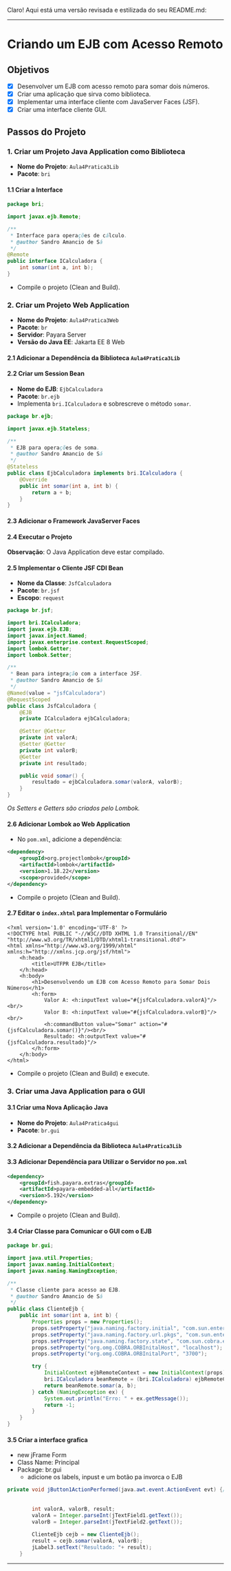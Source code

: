 Claro! Aqui está uma versão revisada e estilizada do seu README.md:

---

# Criando um EJB com Acesso Remoto

## Objetivos
- [x] Desenvolver um EJB com acesso remoto para somar dois números.
- [x] Criar uma aplicação que sirva como biblioteca.
- [x] Implementar uma interface cliente com JavaServer Faces (JSF).
- [x] Criar uma interface cliente GUI.

## Passos do Projeto

### 1. Criar um Projeto Java Application como Biblioteca

- **Nome do Projeto**: `Aula4Pratica3Lib`
- **Pacote**: `bri`

#### 1.1 Criar a Interface
```java
package bri;

import javax.ejb.Remote;

/**
 * Interface para operações de cálculo.
 * @author Sandro Amancio de Sá
 */
@Remote
public interface ICalculadora {
    int somar(int a, int b);
}
```
- Compile o projeto (Clean and Build).

### 2. Criar um Projeto Web Application

- **Nome do Projeto**: `Aula4Pratica3Web`
- **Pacote**: `br`
- **Servidor**: Payara Server
- **Versão do Java EE**: Jakarta EE 8 Web

#### 2.1 Adicionar a Dependência da Biblioteca `Aula4Pratica3Lib`

#### 2.2 Criar um Session Bean
- **Nome do EJB**: `EjbCalculadora`
- **Pacote**: `br.ejb`
- Implementa `bri.ICalculadora` e sobrescreve o método `somar`.

```java
package br.ejb;

import javax.ejb.Stateless;

/**
 * EJB para operações de soma.
 * @author Sandro Amancio de Sá
 */
@Stateless
public class EjbCalculadora implements bri.ICalculadora {
    @Override
    public int somar(int a, int b) {
        return a + b;
    }
}
```

#### 2.3 Adicionar o Framework JavaServer Faces

#### 2.4 Executar o Projeto
**Observação**: O Java Application deve estar compilado.

#### 2.5 Implementar o Cliente JSF CDI Bean
- **Nome da Classe**: `JsfCalculadora`
- **Pacote**: `br.jsf`
- **Escopo**: `request`

```java
package br.jsf;

import bri.ICalculadora;
import javax.ejb.EJB;
import javax.inject.Named;
import javax.enterprise.context.RequestScoped;
import lombok.Getter;
import lombok.Setter;

/**
 * Bean para integração com a interface JSF.
 * @author Sandro Amancio de Sá
 */
@Named(value = "jsfCalculadora")
@RequestScoped
public class JsfCalculadora {
    @EJB
    private ICalculadora ejbCalculadora;

    @Setter @Getter
    private int valorA;
    @Setter @Getter
    private int valorB;
    @Getter
    private int resultado;

    public void somar() {
        resultado = ejbCalculadora.somar(valorA, valorB);
    }
}
```
*Os Setters e Getters são criados pelo Lombok.*

#### 2.6 Adicionar Lombok ao Web Application
- No `pom.xml`, adicione a dependência:
```xml
<dependency>
    <groupId>org.projectlombok</groupId>
    <artifactId>lombok</artifactId>
    <version>1.18.22</version>
    <scope>provided</scope>
</dependency>
```
- Compile o projeto (Clean and Build).

#### 2.7 Editar o `index.xhtml` para Implementar o Formulário
```xhtml
<?xml version='1.0' encoding='UTF-8' ?>
<!DOCTYPE html PUBLIC "-//W3C//DTD XHTML 1.0 Transitional//EN" "http://www.w3.org/TR/xhtml1/DTD/xhtml1-transitional.dtd">
<html xmlns="http://www.w3.org/1999/xhtml" xmlns:h="http://xmlns.jcp.org/jsf/html">
    <h:head>
        <title>UTFPR EJB</title>
    </h:head>
    <h:body>
        <h1>Desenvolvendo um EJB com Acesso Remoto para Somar Dois Números</h1>
        <h:form>
            Valor A: <h:inputText value="#{jsfCalculadora.valorA}"/><br/>
            Valor B: <h:inputText value="#{jsfCalculadora.valorB}"/><br/>
            <h:commandButton value="Somar" action="#{jsfCalculadora.somar()}"/><br/>
            Resultado: <h:outputText value="#{jsfCalculadora.resultado}"/>
        </h:form>
    </h:body>
</html>
```
- Compile o projeto (Clean and Build) e execute.

### 3. Criar uma Java Application para o GUI

#### 3.1 Criar uma Nova Aplicação Java
- **Nome do Projeto**: `Aula4Pratica4gui`
- **Pacote**: `br.gui`

#### 3.2 Adicionar a Dependência da Biblioteca `Aula4Pratica3Lib`

#### 3.3 Adicionar Dependência para Utilizar o Servidor no `pom.xml`
```xml
<dependency>
    <groupId>fish.payara.extras</groupId>
    <artifactId>payara-embedded-all</artifactId>
    <version>5.192</version>
</dependency>
```
- Compile o projeto (Clean and Build).

#### 3.4 Criar Classe para Comunicar o GUI com o EJB
```java
package br.gui;

import java.util.Properties;
import javax.naming.InitialContext;
import javax.naming.NamingException;

/**
 * Classe cliente para acesso ao EJB.
 * @author Sandro Amancio de Sá
 */
public class ClienteEjb {
    public int somar(int a, int b) {
        Properties props = new Properties();
        props.setProperty("java.naming.factory.initial", "com.sun.enterprise.naming.SerialInitContextFactory");
        props.setProperty("java.naming.factory.url.pkgs", "com.sun.enterprise.naming");
        props.setProperty("java.naming.factory.state", "com.sun.cobra.ee.impl.presentation.rmi.JNDIStateFactoryImpl");
        props.setProperty("org.omg.COBRA.ORBInitalHost", "localhost");
        props.setProperty("org.omg.COBRA.ORBInitalPort", "3700");

        try {
            InitialContext ejbRemoteContext = new InitialContext(props);
            bri.ICalculadora beanRemote = (bri.ICalculadora) ejbRemoteContext.lookup("java:global/Aula4Pratica3Web-1.0-SNAPSHOT/EjbCalculadora");
            return beanRemote.somar(a, b);
        } catch (NamingException ex) {
            System.out.println("Erro: " + ex.getMessage());
            return -1;
        }
    }
}
```

#### 3.5 Criar a interface grafica
- new jFrame Form
- Class Name: Principal
- Package: br.gui
    - adicione os labels, inpust e um botão pa invorca o EJB

````java
private void jButton1ActionPerformed(java.awt.event.ActionEvent evt) {//GEN-FIRST:event_jButton2ActionPerformed
      
        
        int valorA, valorB, result;
        valorA = Integer.parseInt(jTextField1.getText());
        valorB = Integer.parseInt(jTextField2.getText());
        
        ClienteEjb cejb = new ClienteEjb();
        result = cejb.somar(valorA, valorB);
        jLabel3.setText("Resultado: "+ result);
    }

````
---
